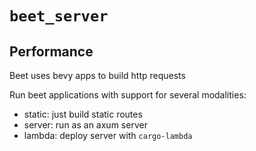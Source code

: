 # `beet_server`

## Performance

Beet uses bevy apps to build http requests



Run beet applications with support for several modalities:
- static: just build static routes
- server: run as an axum server
- lambda: deploy server with `cargo-lambda`